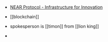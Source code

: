 - [NEAR Protocol - Infrastructure for Innovation](https://near.org/)

- [[blockchain]]
- spokesperson is [[timon]] from [[lion king]]
- 